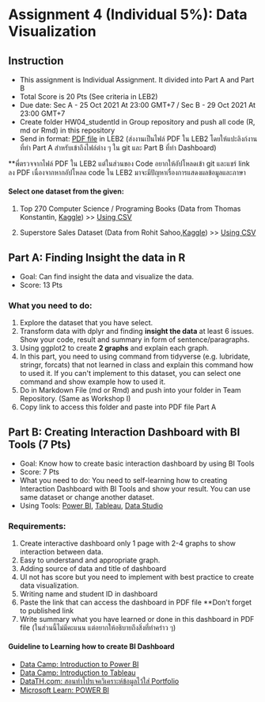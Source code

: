 # Assignment 4 (Individual 5%): Data Visualization

## Instruction

- This assignment is Individual Assignment. It divided into Part A and Part B
- Total Score is 20 Pts (See criteria in LEB2)
- Due date: Sec A - 25 Oct 2021 At 23:00 GMT+7 / Sec B - 29 Oct 2021 At 23:00 GMT+7
- Create folder HW04_studentId in Group repository and push all code (R, md or Rmd) in this repository
- Send in format: [PDF file](https://github.com/safesit23/INT214-Statistics/blob/main/assignment/HW04_SamplePdf.pdf) in LEB2 (ส่งงานเป็นไฟล์ PDF ใน LEB2 โดยให้แปะลิงก์งานที่ทำ Part A สำหรับเข้าถึงไฟล์ต่าง ๆ ใน git และ Part B ที่ทำ Dashboard) 
 
**พี่ตรวจจากไฟล์ PDF ใน LEB2 แต่ในส่วนของ Code อยากให้อัปโหลดเข้า git และแชร์ link ลง PDF เนื่องจากหากอัปโหลด code ใน LEB2 มาจะมีปัญหาเรื่องการแสดงผลข้อมูลและภาษา

#### Select one dataset from the given:

1. Top 270 Computer Science / Programing Books (Data from Thomas Konstantin, [Kaggle](https://www.kaggle.com/thomaskonstantin/top-270-rated-computer-science-programing-books)) >> [Using CSV](https://raw.githubusercontent.com/safesit23/INT214-Statistics/main/datasets/prog_book.csv)

2. Superstore Sales Dataset (Data from Rohit Sahoo,[Kaggle](https://www.kaggle.com/rohitsahoo/sales-forecasting)) >> [Using CSV](https://raw.githubusercontent.com/safesit23/INT214-Statistics/main/datasets/superstore_sales.csv)

## Part A: Finding Insight the data in R

- Goal: Can find insight the data and visualize the data.
- Score: 13 Pts

### What you need to do:

1. Explore the dataset that you have select.
2. Transform data with dplyr and finding **insight the data** at least 6 issues. Show your code, result and summary in form of sentence/paragraphs.
3. Using ggplot2 to create **2 graphs** and explain each graph.
4. In this part, you need to using command from tidyverse (e.g. lubridate, stringr, forcats) that not learned in class and explain this command how to used it. If you can't implement to this dataset, you can select one command and show example how to used it.
5. Do in Markdown File (md or Rmd) and push into your folder in Team Repository. (Same as Workshop I)
6. Copy link to access this folder and paste into PDF file Part A

## Part B: Creating Interaction Dashboard with BI Tools (7 Pts)

- Goal: Know how to create basic interaction dashboard by using BI Tools
- Score: 7 Pts
- What you need to do: You need to self-learning how to creating Interaction Dashboard with BI Tools and show your result. You can use same dataset or change another dataset.
- Using Tools: [Power BI](https://powerbi.microsoft.com/en-au/), [Tableau](https://www.tableau.com/academic/students), [Data Studio](https://datastudio.google.com/)

### Requirements:
1. Create interactive dashboard only 1 page with 2-4 graphs to show interaction between data.
2. Easy to understand and appropriate graph.
3. Adding source of data and title of dashboard
4. UI not has score but you need to implement with best practice to create data visualization.
5. Writing name and student ID in dashboard
6. Paste the link that can access the dashboard in PDF file **Don't forget to published link
7. Write summary what you have learned or done in this dashboard in PDF file (ในส่วนนี้ไม่มีคะแนน แต่อยากให้อธิบายถึงสิ่งที่ทำคร่าว ๆ)

#### Guideline to Learning how to create BI Dashboard

- [Data Camp: Introduction to Power BI](https://learn.datacamp.com/courses/introduction-to-power-bi)
- [Data Camp: Introduction to Tableau](https://www.datacamp.com/courses/introduction-to-tableau)
- [DataTH.com: สอนทำโปรเจควิเคราะห์ข้อมูลไว้ใส่ Portfolio](https://data.go.th/blog/portfolio-10)
- [Microsoft Learn: POWER BI](https://docs.microsoft.com/en-us/learn/powerplatform/power-bi)

